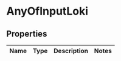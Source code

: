 # AnyOfInputLoki

## Properties
Name | Type | Description | Notes
------------ | ------------- | ------------- | -------------
